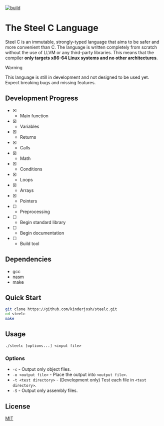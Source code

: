 [![build](https://github.com/kinderjosh/steelc/actions/workflows/build.yml/badge.svg)](https://github.com/kinderjosh/steelc/actions/workflows/build.yml)

# The Steel C Language

Steel C is an immutable, strongly-typed language that aims to be safer and more convenient than C. The language is written completely from scratch without the use of LLVM or any third-party libraries. This means that the compiler **only targets x86-64 Linux systems and no other architectures**.

> [!WARNING]
> This language is still in development and not designed to be used yet. Expect breaking bugs and missing features.

## Development Progress

- [x] - Main function
- [x] - Variables
- [x] - Returns
- [x] - Calls
- [x] - Math
- [x] - Conditions
- [x] - Loops
- [x] - Arrays
- [x] - Pointers
- [ ] - Preprocessing
- [ ] - Begin standard library
- [ ] - Begin documentation
- [ ] - Build tool

## Dependencies

- gcc
- nasm
- make

## Quick Start

```bash
git clone https://github.com/kinderjosh/steelc.git
cd steelc
make
```

## Usage

```
./steelc [options...] <input file>
```

### Options

- ```-c``` - Output only object files.
- ```-o <output file>``` - Place the output into ```<output file>```.
- ```-t <test directory>``` - (Development only) Test each file in ```<test directory>```.
- ```-S``` - Output only assembly files.

## License

[MIT](./LICENSE)
